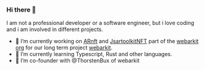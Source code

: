 ### Hi there 👋

I am not a professional developer or a software engineer, but i love coding and i am involved in different projects.

- 🔭 I’m currently working on [ARnft](https://github.com/webarkit/ARnft) and [JsartoolkitNFT](https://github.com/webarkit/jsartoolkitNFT) part of the [webarkit org](https://github.com/webarkit) for our long term project [webarkit](https://www.webarkit.org/).
- 🌱 I’m currently learning Typescript, Rust and other languages.
- 👯 I’m co-founder with @ThorstenBux of webarkit
<!--
**kalwalt/kalwalt** is a ✨ _special_ ✨ repository because its `README.md` (this file) appears on your GitHub profile.

Here are some ideas to get you started:

- 🔭 I’m currently working on ...
- 🌱 I’m currently learning ...
- 👯 I’m looking to collaborate on ...
- 🤔 I’m looking for help with ...
- 💬 Ask me about ...
- 📫 How to reach me: ...
- 😄 Pronouns: ...
- ⚡ Fun fact: ...
-->
